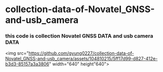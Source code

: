 # collection-data-of-Novatel_GNSS-and-usb_camera

### this code is collection Novatel GNSS DATA and usb camera DATA 



<img src="https://github.com/gyung0227/collection-data-of-Novatel_GNSS-and-usb_camera/assets/104810215/5ff17d99-d827-412e-b3d3-85157a3a3806" width="640" height"640">
